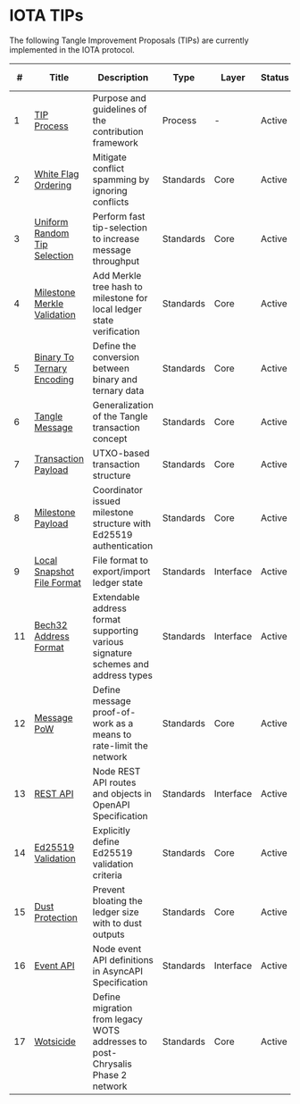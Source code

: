 # IOTA TIPs

The following Tangle Improvement Proposals (TIPs) are currently implemented in the IOTA protocol.

| #   | Title                                                                    | Description                                                                      | Type      | Layer     | Status | Initial Target |
| --- | ------------------------------------------------------------------------ | -------------------------------------------------------------------------------- | --------- | --------- | ------ | -------------- |
| 1   | [TIP Process](https://wiki.iota.org/tips/tips/TIP-0001)                  | Purpose and guidelines of the contribution framework                             | Process   | -         | Active | -              |
| 2   | [White Flag Ordering](https://wiki.iota.org/tips/tips/TIP-0002)          | Mitigate conflict spamming by ignoring conflicts                                 | Standards | Core      | Active | Chrysalis      |
| 3   | [Uniform Random Tip Selection](https://wiki.iota.org/tips/tips/TIP-0003) | Perform fast tip-selection to increase message throughput                        | Standards | Core      | Active | Chrysalis      |
| 4   | [Milestone Merkle Validation](https://wiki.iota.org/tips/tips/TIP-0004)  | Add Merkle tree hash to milestone for local ledger state verification            | Standards | Core      | Active | Chrysalis      |
| 5   | [Binary To Ternary Encoding](https://wiki.iota.org/tips/tips/TIP-0005)   | Define the conversion between binary and ternary data                            | Standards | Core      | Active | Chrysalis      |
| 6   | [Tangle Message](https://wiki.iota.org/tips/tips/TIP-0006)               | Generalization of the Tangle transaction concept                                 | Standards | Core      | Active | Chrysalis      |
| 7   | [Transaction Payload](https://wiki.iota.org/tips/tips/TIP-0007)          | UTXO-based transaction structure                                                 | Standards | Core      | Active | Chrysalis      |
| 8   | [Milestone Payload](https://wiki.iota.org/tips/tips/TIP-0008)            | Coordinator issued milestone structure with Ed25519 authentication               | Standards | Core      | Active | Chrysalis      |
| 9   | [Local Snapshot File Format](https://wiki.iota.org/tips/tips/TIP-0009)   | File format to export/import ledger state                                        | Standards | Interface | Active | Chrysalis      |
| 11  | [Bech32 Address Format](https://wiki.iota.org/tips/tips/TIP-0011)        | Extendable address format supporting various signature schemes and address types | Standards | Interface | Active | Chrysalis      |
| 12  | [Message PoW](https://wiki.iota.org/tips/tips/TIP-0012)                  | Define message proof-of-work as a means to rate-limit the network                | Standards | Core      | Active | Chrysalis      |
| 13  | [REST API](https://wiki.iota.org/tips/tips/TIP-0013)                     | Node REST API routes and objects in OpenAPI Specification                        | Standards | Interface | Active | Chrysalis      |
| 14  | [Ed25519 Validation](https://wiki.iota.org/tips/tips/TIP-0014)           | Explicitly define Ed25519 validation criteria                                    | Standards | Core      | Active | Chrysalis      |
| 15  | [Dust Protection](https://wiki.iota.org/tips/tips/TIP-0015)              | Prevent bloating the ledger size with to dust outputs                            | Standards | Core      | Active | Chrysalis      |
| 16  | [Event API](https://wiki.iota.org/tips/tips/TIP-0016)                    | Node event API definitions in AsyncAPI Specification                             | Standards | Interface | Active | Chrysalis      |
| 17  | [Wotsicide](https://wiki.iota.org/tips/tips/TIP-0017)                    | Define migration from legacy WOTS addresses to post-Chrysalis Phase 2 network    | Standards | Core      | Active | Chrysalis      |
